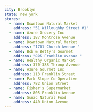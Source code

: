 ```yaml
---
city: Brooklyn
state: new york
stores:
  - name: Downtown Natural Market
    address: "51 Willoughby Street #1"
  - name: Azure Grocery Inc
    address: 187 Montrose Avenue
  - name: Downtown Natural Market
    address: "1701 Church Avenue "
  - name: Bob & Betty's Gourmet
    address: "805 Franklin Avenue "
  - name: Healthy Organic Market
    address: 370-388 Throop Avenue
  - name: Azure Gourmet Inc
    address: 113 Franklin Street
  - name: Park Slope Co-Operative
    address: 782 Union Street
  - name: Fisher's Supermarket
    address: 805 Franklin Avenue
  - name: Sunac Natural Food
    address: 440 Union Avenue
---
```


